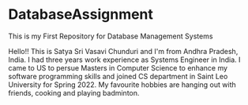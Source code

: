 # DatabaseAssignment
This is my First Repository for Database Management Systems

Hello!! This is Satya Sri Vasavi Chunduri and I'm from Andhra Pradesh, India. I had three years work experience as Systems Engineer in India. 
I came to US to persue Masters in Computer Science to enhance my software programming skills and joined CS department in Saint Leo University for Spring 2022. 
My favourite hobbies are hanging out with friends, cooking and playing badminton.
